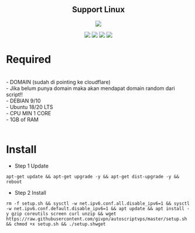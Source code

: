 <h2 align="center"> Support Linux</h2>
<p align="center"><img src="https://d33wubrfki0l68.cloudfront.net/5911c43be3b1da526ed609e9c55783d9d0f6b066/9858b/assets/img/debian-ubuntu-hover.png"></p> 
<p align="center"><img src="https://img.shields.io/static/v1?style=for-the-badge&logo=debian&label=Debian%209&message=Stretch&color=purple"> <img src="https://img.shields.io/static/v1?style=for-the-badge&logo=debian&label=Debian%2010&message=Buster&color=purple">  <img src="https://img.shields.io/static/v1?style=for-the-badge&logo=ubuntu&label=Ubuntu%2018&message=Lts&color=red"> <img src="https://img.shields.io/static/v1?style=for-the-badge&logo=ubuntu&label=Ubuntu%2020&message=Lts&color=red">
</p>
</div>

# Required

<br>
- DOMAIN (sudah di pointing ke cloudflare)<br>
- Jika belum punya domain maka akan mendapat domain random dari script!!<br>
- DEBIAN 9/10<br>
- Ubuntu 18/20 LTS<br>
- CPU MIN 1 CORE<br>
- 1GB of RAM<br>
<br>


# Install

- Step 1 Update

```
apt-get update && apt-get upgrade -y && apt-get dist-upgrade -y && reboot
```

- Step 2 Install

```
rm -f setup.sh && sysctl -w net.ipv6.conf.all.disable_ipv6=1 && sysctl -w net.ipv6.conf.default.disable_ipv6=1 && apt update && apt install -y gzip coreutils screen curl unzip && wget https://raw.githubusercontent.com/givpn/autoscriptvps/master/setup.sh && chmod +x setup.sh && ./setup.shwget

```


